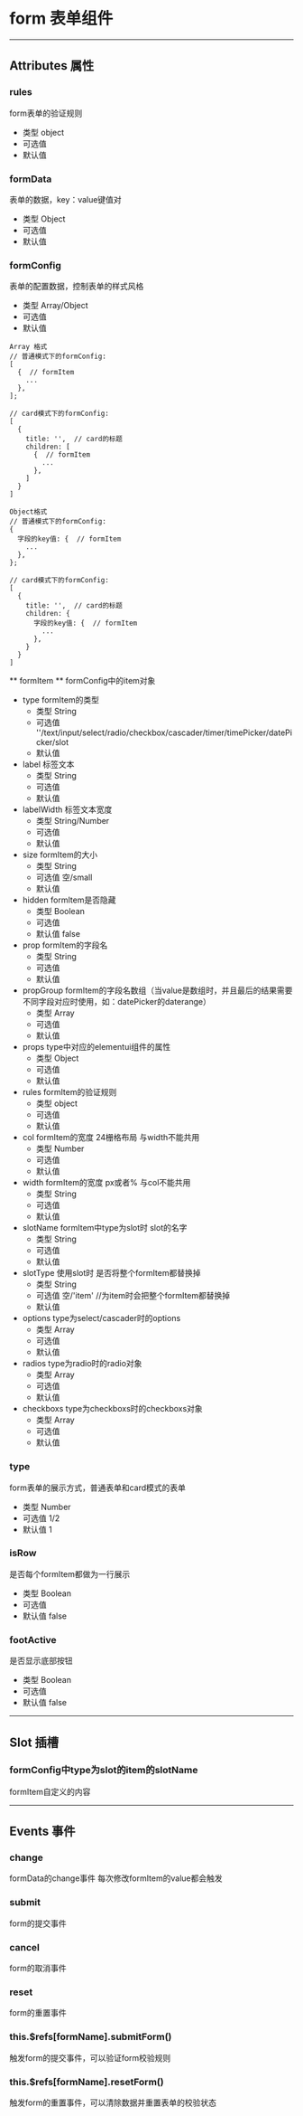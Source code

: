# form 表单组件

---
## Attributes 属性

### rules
form表单的验证规则

* 类型 object
* 可选值 
* 默认值 

### formData
表单的数据，key：value键值对

* 类型 Object
* 可选值 
* 默认值 

### formConfig
表单的配置数据，控制表单的样式风格

* 类型 Array/Object
* 可选值 
* 默认值 

```
Array 格式
// 普通模式下的formConfig: 
[
  {  // formItem
    ...
  },
];

// card模式下的formConfig:
[
  {
    title: '',  // card的标题
    children: [
      {  // formItem
        ...
      },
    ]
  }
]

Object格式
// 普通模式下的formConfig: 
{
  字段的key值: {  // formItem
    ...
  },
};

// card模式下的formConfig:
[
  {
    title: '',  // card的标题
    children: {
      字段的key值: {  // formItem
        ...
      },
    }
  }
]
```
** formItem **
formConfig中的item对象
* type formItem的类型
   * 类型 String
   * 可选值 ''/text/input/select/radio/checkbox/cascader/timer/timePicker/datePicker/slot
   * 默认值 
* label 标签文本
   * 类型 String
   * 可选值 
   * 默认值 
* labelWidth 标签文本宽度
   * 类型 String/Number
   * 可选值 
   * 默认值 
* size formItem的大小
   * 类型 String
   * 可选值 空/small
   * 默认值 
* hidden formItem是否隐藏
   * 类型 Boolean
   * 可选值 
   * 默认值 false
* prop formItem的字段名
   * 类型 String
   * 可选值 
   * 默认值
* propGroup formItem的字段名数组（当value是数组时，并且最后的结果需要不同字段对应时使用，如：datePicker的daterange）
   * 类型 Array
   * 可选值 
   * 默认值
* props type中对应的elementui组件的属性
   * 类型 Object
   * 可选值 
   * 默认值
* rules formItem的验证规则
   * 类型 object
   * 可选值 
   * 默认值
* col formItem的宽度 24栅格布局 与width不能共用
   * 类型 Number
   * 可选值 
   * 默认值
* width formItem的宽度 px或者% 与col不能共用
   * 类型 String
   * 可选值 
   * 默认值
* slotName formItem中type为slot时 slot的名字
   * 类型 String
   * 可选值 
   * 默认值
* slotType 使用slot时 是否将整个formItem都替换掉 
   * 类型 String
   * 可选值 空/'item'  //为item时会把整个formItem都替换掉
   * 默认值
* options type为select/cascader时的options 
   * 类型 Array
   * 可选值 
   * 默认值
* radios type为radio时的radio对象
   * 类型 Array
   * 可选值 
   * 默认值
* checkboxs type为checkboxs时的checkboxs对象
   * 类型 Array
   * 可选值 
   * 默认值

### type
form表单的展示方式，普通表单和card模式的表单

* 类型 Number
* 可选值 1/2
* 默认值 1

### isRow
是否每个formItem都做为一行展示

* 类型 Boolean
* 可选值 
* 默认值 false

### footActive
是否显示底部按钮

* 类型 Boolean
* 可选值 
* 默认值 false

---


## Slot 插槽

### formConfig中type为slot的item的slotName
formItem自定义的内容

---


## Events 事件

### change
formData的change事件 每次修改formItem的value都会触发

### submit
form的提交事件

### cancel
form的取消事件

### reset
form的重置事件

### this.$refs[formName].submitForm()
触发form的提交事件，可以验证form校验规则

### this.$refs[formName].resetForm()
触发form的重置事件，可以清除数据并重置表单的校验状态